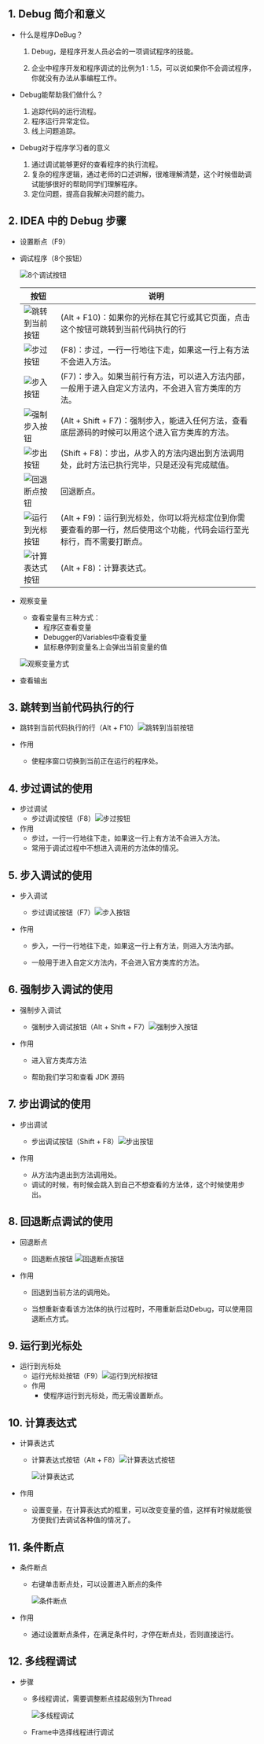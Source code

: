 ## 1. Debug 简介和意义

+ 什么是程序DeBug？
  1. Debug，是程序开发人员必会的一项调试程序的技能。

  2. 企业中程序开发和程序调试的比例为1 : 1.5，可以说如果你不会调试程序，你就没有办法从事编程工作。

  

+ Debug能帮助我们做什么？
  1. 追踪代码的运行流程。
  2. 程序运行异常定位。
  3. 线上问题追踪。

  

+ Debug对于程序学习者的意义

  1. 通过调试能够更好的查看程序的执行流程。
  2. 复杂的程序逻辑，通过老师的口述讲解，很难理解清楚，这个时候借助调试能够很好的帮助同学们理解程序。
  3. 定位问题，提高自我解决问题的能力。

  


## 2. IDEA 中的 Debug 步骤

+ 设置断点（F9）

+ 调试程序（8个按钮）

  ![8个调试按钮](./images/idea-debug/8个调试按钮.jpg)

  | 按钮                                                      | 说明                                                         |
  | --------------------------------------------------------- | ------------------------------------------------------------ |
  | ![跳转到当前按钮](./images/idea-debug/跳转到当前按钮.jpg) | (Alt + F10)：如果你的光标在其它行或其它页面，点击这个按钮可跳转到当前代码执行的行 |
  | ![步过按钮](./images/idea-debug/步过按钮.jpg)             | (F8)：步过，一行一行地往下走，如果这一行上有方法不会进入方法。 |
  | ![步入按钮](./images/idea-debug/步入按钮.jpg)             | (F7)：步入。如果当前行有方法，可以进入方法内部，一般用于进入自定义方法内，不会进入官方类库的方法。 |
  | ![强制步入按钮](./images/idea-debug/强制步入按钮.jpg)     | (Alt + Shift + F7)：强制步入，能进入任何方法，查看底层源码的时候可以用这个进入官方类库的方法。 |
  | ![步出按钮](./images/idea-debug/步出按钮.jpg)             | (Shift + F8)：步出，从步入的方法内退出到方法调用处，此时方法已执行完毕，只是还没有完成赋值。 |
  | ![回退断点按钮](./images/idea-debug/回退断点按钮.jpg)     | 回退断点。                                                   |
  | ![运行到光标按钮](./images/idea-debug/运行到光标按钮.jpg) | (Alt + F9)：运行到光标处，你可以将光标定位到你需要查看的那一行，然后使用这个功能，代码会运行至光标行，而不需要打断点。 |
  | ![计算表达式按钮](./images/idea-debug/计算表达式按钮.jpg) | (Alt + F8)：计算表达式。                                     |

+ 观察变量

  + 查看变量有三种方式：
    + 程序区查看变量
    + Debugger的Variables中查看变量
    + 鼠标悬停到变量名上会弹出当前变量的值

  ![观察变量方式](./images/idea-debug/观察变量方式.jpg)

+ 查看输出

  

## 3. 跳转到当前代码执行的行

- 跳转到当前代码执行的行（Alt + F10）![跳转到当前按钮](./images/idea-debug/跳转到当前按钮.jpg)

- 作用

  - 使程序窗口切换到当前正在运行的程序处。

    

## 4. 步过调试的使用

+ 步过调试
  + 步过调试按钮（F8）![步过按钮](./images/idea-debug/步过按钮.jpg)
+ 作用
  + 步过，一行一行地往下走，如果这一行上有方法不会进入方法。
  + 常用于调试过程中不想进入调用的方法体的情况。



## 5. 步入调试的使用

+ 步入调试

  + 步过调试按钮（F7）![步入按钮](./images/idea-debug/步入按钮.jpg)

+ 作用

  + 步入，一行一行地往下走，如果这一行上有方法，则进入方法内部。

  + 一般用于进入自定义方法内，不会进入官方类库的方法。

    

## 6. 强制步入调试的使用

- 强制步入调试

  - 强制步入调试按钮（Alt + Shift + F7）![强制步入按钮](./images/idea-debug/强制步入按钮.jpg)

- 作用

  - 进入官方类库方法

  - 帮助我们学习和查看 JDK 源码

    

## 7. 步出调试的使用

- 步出调试
  - 步出调试按钮（Shift + F8）![步出按钮](./images/idea-debug/步出按钮.jpg)

- 作用
  - 从方法内退出到方法调用处。
  - 调试的时候，有时候会跳入到自己不想查看的方法体，这个时候使用步出。



## 8. 回退断点调试的使用

- 回退断点

  - 回退断点按钮 ![回退断点按钮](./images/idea-debug/回退断点按钮.jpg)

- 作用

  - 回退到当前方法的调用处。

  - 当想重新查看该方法体的执行过程时，不用重新启动Debug，可以使用回退断点方式。

    

## 9. 运行到光标处

- 运行到光标处
  - 运行光标处按钮（F9）![运行到光标按钮](./images/idea-debug/运行到光标按钮.jpg)
  - 作用
    - 使程序运行到光标处，而无需设置断点。



## 10. 计算表达式

- 计算表达式

  - 计算表达式按钮（Alt + F8）![计算表达式按钮](./images/idea-debug/计算表达式按钮.jpg)

    ![计算表达式](./images/idea-debug/计算表达式.jpg)

- 作用

  - 设置变量，在计算表达式的框里，可以改变变量的值，这样有时候就能很方便我们去调试各种值的情况了。 

    

## 11. 条件断点

- 条件断点

  - 右键单击断点处，可以设置进入断点的条件

    ![条件断点](./images/idea-debug/条件断点.jpg)

- 作用

  - 通过设置断点条件，在满足条件时，才停在断点处，否则直接运行。

    

## 12. 多线程调试

+ 步骤
  + 多线程调试，需要调整断点挂起级别为Thread

    ![多线程调试](./images/idea-debug/多线程调试.jpg)

  + Frame中选择线程进行调试
